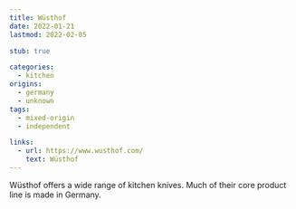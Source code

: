 ```yaml
---
title: Wüsthof
date: 2022-01-21
lastmod: 2022-02-05

stub: true

categories:
  - kitchen
origins:
  - germany
  - unknown
tags:
  - mixed-origin
  - independent

links:
  - url: https://www.wusthof.com/
    text: Wüsthof
---
```


Wüsthof offers a wide range of kitchen knives. Much of their core product line
is made in Germany.
